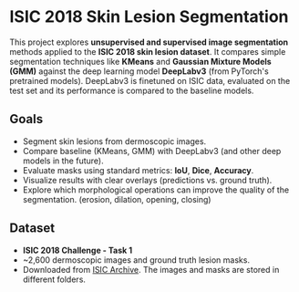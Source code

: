 # ISIC 2018 Skin Lesion Segmentation

This project explores **unsupervised and supervised image segmentation** methods applied to the **ISIC 2018 skin lesion dataset**. It compares simple segmentation techniques like **KMeans** and **Gaussian Mixture Models (GMM)** against the deep learning model **DeepLabv3** (from PyTorch's pretrained models). DeepLabv3 is finetuned on ISIC data, evaluated on the test set and its performance is compared to the baseline models.

## Goals

- Segment skin lesions from dermoscopic images.
- Compare baseline (KMeans, GMM) with DeepLabv3 (and other deep models in the future).
- Evaluate masks using standard metrics: **IoU**, **Dice**, **Accuracy**.
- Visualize results with clear overlays (predictions vs. ground truth).
- Explore which morphological operations can improve the quality of the segmentation.
    (erosion, dilation, opening, closing)

## Dataset

- **ISIC 2018 Challenge - Task 1**
- ~2,600 dermoscopic images and ground truth lesion masks.
- Downloaded from [ISIC Archive](https://challenge.isic-archive.com/data/#2018).
The images and masks are stored in different folders.

